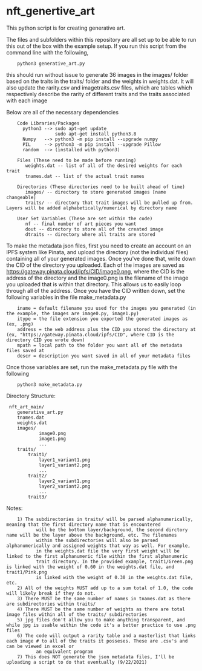 # nft_genertive_art
This python script is for creating generative art.

The files and subfolders within this repository are all set up to be able to run this out of the box with the example setup. If you run this script from the command line with the following,

        python3 generative_art.py

this should run without issue to generate 36 images in the images/ folder based on the traits in the traits/ folder and the weights in weights.dat. It will also update the
rarity.csv and imagetraits.csv files, which are tables which respectively describe the rarity of different traits and the traits associated with each image

Below are all of the necessary dependencies

        Code Libraries/Packages
          python3 --> sudo apt-get update
                      sudo apt-get install python3.8
          Numpy   --> python3 -m pip install --upgrade numpy
          PIL     --> python3 -m pip install --upgrade Pillow          
          random  --> (installed with python3)
        
        Files (These need to be made before running)           
           weights.dat -- list of all of the desired weights for each trait           
           tnames.dat -- list of the actual trait names
           
        Directories (These directories need to be built ahead of time)
           images/ -- directory to store generated images [name changeable]
           traits/ -- directory that trait images will be pulled up from. Layers will be added alphabetically/numerical by directory name
          
        User Set Variables (These are set within the code)
           nf -- final number of art pieces you want
           dout -- directory to store all of the created image
           dtraits -- directory where all traits are stored

To make the metadata json files, first you need to create an account on an IPFS system like Pinata, and upload the directory (not the individual files) containing all of your generated images. Once you've done that, write down the CID of the directory you uploaded. Each of the images are saved as https://gateway.pinata.cloud/ipfs/CID/image0.png, where the CID is the address of the directory and the image0.png is the filename of the image you uploaded that is within that directory. This allows us to easily loop through all of the address. Once you have the CID written down, set the following variables in the file make_metadata.py
        
        iname = default filename you used for the images you generated (in the example, the images are image0.py, image1.py)
        itype = the file extension you exported the generated images as (ex, .png)
        address = the web address plus the CID you stored the directory at (ex, "https://gateway.pinata.cloud/ipfs/CID", where CID is the directory CID you wrote down)
        mpath = local path to the folder you want all of the metadata files saved at
        descr = description you want saved in all of your metadata files

Once those variables are set, run the make_metadata.py file with the following

        python3 make_metadata.py

Directory Structure:

     nft_art_main/
        generative_art.py
        tnames.dat
        weights.dat
        images/
                image0.png
                image1.png
                ...
        traits/
            trait1/
                layer1_variant1.png       
                layer1_variant2.png     
                ...  
            trait2/    
                layer2_variant1.png     
                layer2_variant2.png
                ...
            trait3/ 
             

   Notes:
   
        1) The subdirectories in traits/ will be parsed alphanumerically, meaning that the first directory name that is encountered 
               will be the bottom layer/background, the second dirctory name will be the layer above the background, etc. The filenames
               within the subdirectories will also be parsed alphanumerically and assigned weights that way as well. For example,
               in the weights.dat file the very first weight will be linked to the first alphanumeric file within the first alphanumeric
               trait directory. In the provided example, trait1/Green.png is linked with the weight of 0.60 in the weights.dat file, and trait1/Pink.png
               is linked with the weight of 0.30 in the weights.dat file, etc.   
        2) All of the weights MUST add up to a sum total of 1.0, the code will likely break if they do not.         
        3) There MUST be the same number of names in tnames.dat as there are subdirectories within traits/        
        4) There MUST be the same number of weights as there are total image files within all of the traits/ subdirectories        
        5) jpg files don't allow you to make anything transparent, and while jpg is usable within the code it's a better practice to use .png files        
        6) The code will output a rarity table and a masterlist that links each image # to all of the traits it posseses. These are .csv's and can be viewed in excel or 
               an equivalent program
        7) This does NOT generate the json metadata files, I'll be uploading a script to do that eventually (9/22/2021)      
